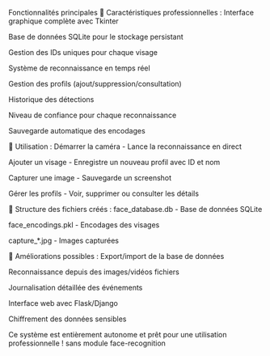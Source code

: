 Fonctionnalités principales
🎯 Caractéristiques professionnelles :
Interface graphique complète avec Tkinter

Base de données SQLite pour le stockage persistant

Gestion des IDs uniques pour chaque visage

Système de reconnaissance en temps réel

Gestion des profils (ajout/suppression/consultation)

Historique des détections

Niveau de confiance pour chaque reconnaissance

Sauvegarde automatique des encodages

🔧 Utilisation :
Démarrer la caméra - Lance la reconnaissance en direct

Ajouter un visage - Enregistre un nouveau profil avec ID et nom

Capturer une image - Sauvegarde un screenshot

Gérer les profils - Voir, supprimer ou consulter les détails

📁 Structure des fichiers créés :
face_database.db - Base de données SQLite

face_encodings.pkl - Encodages des visages

capture_*.jpg - Images capturées

🚀 Améliorations possibles :
Export/import de la base de données

Reconnaissance depuis des images/vidéos fichiers

Journalisation détaillée des événements

Interface web avec Flask/Django

Chiffrement des données sensibles

Ce système est entièrement autonome et prêt pour une utilisation professionnelle !
sans module face-recognition
